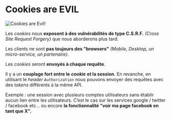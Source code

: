# Cookies are EVIL

![Cookies are Evil!](../.gitbook/assets/cookies-are-evil.jpg)

Les _cookies_ nous **exposent à des vulnérabilités de type C.S.R.F.** _\(Cross Site Request Forgery\)_ que nous aborderons plus tard.

Les clients ne sont **pas toujours des "browsers"** _\(Mobile, Desktop, un micro-service, un partenaire\)_.

Les _cookies_ seront **envoyés à chaque requête**.

Il y a un **couplage fort entre le** _**cookie**_ **et la session**. En revanche, en utilisant le _header_ `Authorization` nous pouvons envoyer des requêtes avec des _tokens_ différents à la même API.  
  
Exemple : une session avec plusieurs comptes utilisateurs sans établir aucun lien entre les utilisateurs. C’est le cas sur les services google / twitter / facebook etc… ou encore **la fonctionnalité "voir ma page facebook en tant que X".**

